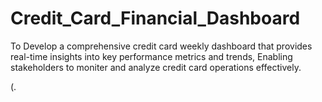 # Credit_Card_Financial_Dashboard
To Develop a comprehensive credit card weekly dashboard that 
provides real-time insights into key performance metrics and trends,
Enabling stakeholders to moniter and analyze credit card operations effectively.




(.
